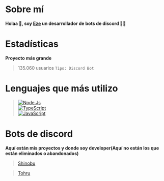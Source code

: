 
# Sobre mí
**Holaa 👋, soy [Eze](https://discord.gg/vBEpM5258V) un desarrollador de bots de discord 👨‍💻**

# Estadísticas 
**Proyecto más grande**
> 135.060 usuarios `Tipo: Discord Bot`

# Lenguajes que más utilizo
> [![Node.Js](https://img.shields.io/badge/Node.JS-339933?style=for-the-badge&logo=node.js&logoColor=white&labelColor=101010)]()<br/>
> [![TypeScript](https://img.shields.io/badge/TypeScript-3b85d1?style=for-the-badge&logo=typescript&logoColor=white&labelColor=101010)]()<br/>
> [![JavaScript](https://img.shields.io/badge/JavaScript-F7DF1E?style=for-the-badge&logo=javascript&logoColor=white&labelColor=101010)]()<br/>


# Bots de discord
**Aquí están mis proyectos y donde soy developer(Aquí no están los que están eliminados o abandonados)**
> [Shinobu](https://dsc.gg/shinobu-bot)

> [Tohru](https://discord.com/api/oauth2/authorize?client_id=862482131375489054&permissions=8&scope=bot%20applications.commands)
